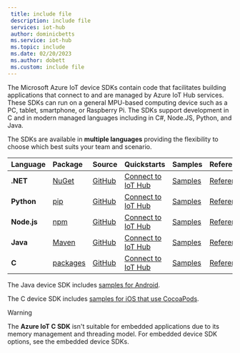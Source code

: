 ```yaml
---
 title: include file
 description: include file
 services: iot-hub
 author: dominicbetts
 ms.service: iot-hub
 ms.topic: include
 ms.date: 02/20/2023
 ms.author: dobett
 ms.custom: include file
---
```


The Microsoft Azure IoT device SDKs contain code that facilitates building applications that connect to and are managed by Azure IoT Hub services. These SDKs can run on a general MPU-based computing device such as a PC, tablet, smartphone, or Raspberry Pi. The SDKs support development in C and in modern managed languages including in C#, Node.JS, Python, and Java.

The SDKs are available in **multiple languages** providing the flexibility to choose which best suits your team and scenario.

| Language | Package | Source | Quickstarts | Samples | Reference |
| :-- | :-- | :-- | :-- | :-- | :-- |
| **.NET** | [NuGet](https://www.nuget.org/packages/Microsoft.Azure.Devices.Client) | [GitHub](https://github.com/Azure/azure-iot-sdk-csharp) | [Connect to IoT Hub](../articles/iot/tutorial-send-telemetry-iot-hub.md?pivots=programming-language-csharp) | [Samples](https://github.com/Azure/azure-iot-sdk-csharp/tree/main/iothub/device/samples) | [Reference](/dotnet/api/microsoft.azure.devices.client) |
| **Python** | [pip](https://pypi.org/project/azure-iot-device/) | [GitHub](https://github.com/Azure/azure-iot-sdk-python) | [Connect to IoT Hub](../articles/iot/tutorial-send-telemetry-iot-hub.md?pivots=programming-language-python) | [Samples](https://github.com/Azure/azure-iot-sdk-python/tree/main/samples) | [Reference](/python/api/azure-iot-device) |
| **Node.js** | [npm](https://www.npmjs.com/package/azure-iot-device) | [GitHub](https://github.com/Azure/azure-iot-sdk-node) | [Connect to IoT Hub](../articles/iot/tutorial-send-telemetry-iot-hub.md?pivots=programming-language-nodejs) | [Samples](https://github.com/Azure/azure-iot-sdk-node/tree/main/device/samples) | [Reference](/javascript/api/azure-iot-device/) |
| **Java** | [Maven](https://mvnrepository.com/artifact/com.microsoft.azure.sdk.iot/iot-device-client) | [GitHub](https://github.com/Azure/azure-iot-sdk-java) | [Connect to IoT Hub](../articles/iot/tutorial-send-telemetry-iot-hub.md?pivots=programming-language-java) | [Samples](https://github.com/Azure/azure-iot-sdk-java/tree/main/iothub/device/iot-device-samples) | [Reference](/java/api/com.microsoft.azure.sdk.iot.device) |
| **C** | [packages](https://github.com/Azure/azure-iot-sdk-c/blob/main/readme.md#getting-the-sdk) | [GitHub](https://github.com/Azure/azure-iot-sdk-c) | [Connect to IoT Hub](../articles/iot/tutorial-send-telemetry-iot-hub.md?pivots=programming-language-ansi-c) | [Samples](https://github.com/Azure/azure-iot-sdk-c/tree/main/iothub_client/samples) | [Reference](https://azure.github.io/azure-iot-sdk-c/files.html) |

The Java device SDK includes [samples for Android](https://github.com/Azure/azure-iot-sdk-java/blob/main/doc/java-devbox-setup.md#building-for-android-device).

The C device SDK includes [samples for iOS that use CocoaPods](https://github.com/Azure/azure-iot-sdk-c/blob/main/iothub_client/samples/ios/CocoaPods-Samples.md).

> [!WARNING]
> The **Azure IoT C SDK** isn't suitable for embedded applications due to its memory management and threading model. For embedded device SDK options, see the embedded device SDKs.
